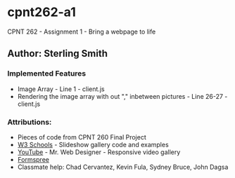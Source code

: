 # cpnt262-a1
CPNT 262 - Assignment 1 - Bring a webpage to life

## Author: Sterling Smith

### Implemented Features
- Image Array - Line 1 - client.js
- Rendering the image array with out "," inbetween pictures - Line 26-27 - client.js

### Attributions:
- Pieces of code from CPNT 260 Final Project
- [W3 Schools](https://www.w3schools.com/howto/howto_js_slideshow.asp) - Slideshow gallery code and examples
- [YouTube](https://www.youtube.com/watch?v=z3Y5gJWmVVU) - Mr. Web Designer - Responsive video gallery
- [Formspree](https://formspree.io/forms/xzblkqla/integration)
- Classmate help: Chad Cervantez, Kevin Fula, Sydney Bruce, John Dagsa